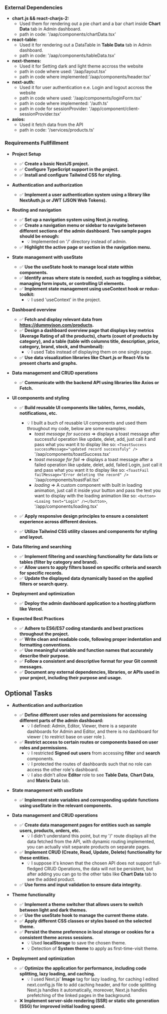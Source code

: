### External Dependencies
- **chart.js && react-charjs-2:**
  - Used them for rendering out a pie chart and a bar chart inside **Chart Data** tab in Admin dashboard.
  - path in code: '/aap/components/chartData.tsx'
- **react-table:**
  - Used it for rendering out a DataTable in **Table Data** tab in Admin dashboard.
  - path in code: '/aap/components/tableData.tsx'
- **next-themes:**
  - Used it for Setting dark and light theme accross the website
  - path in code where used: '/aap/layout.tsx'
  - path in code where implemented:'/aap/components/header.tsx'
- **next-auth:**
  - Used it for user authentication e.e. Login and logout accross the website
  - path in code where used: '/aap/components/loginForm.tsx'
  - path in code where implemented: '/auth.ts'
  - path in code for sessionProvider:   '/app/component/client-sessionProvider.tsx'
- **axios:**
  - Used it fetch data from the API
  - path in code: '/services/products.ts'
### Requirements Fullfillment
- **Project Setup**
  - ✅ **Create a basic NextJS project.**
  - ✅ **Configure TypeScript support in the project.**
  - ✅ **Install and configure Tailwind CSS for styling.**

- **Authentication and authorization**
  - ✅ **Implement a user authentication system using a library like NextAuth.js or JWT (JSON Web Tokens).**

- **Routing and navigation**
  - ✅ **Set up a navigation system using Next.js routing.**
  - ✅ **Create a navigation menu or sidebar to navigate between different sections of the admin dashboard. Two sample pages should be enough:**
    - 💡 Implemented on '/' directory instead of admin.
  - ✅ **Highlight the active page or section in the navigation menu.**

- **State management with useState**
  - ✅ **Use the useState hook to manage local state within components.**
  - ✅ **Identify areas where state is needed, such as toggling a sidebar, managing form inputs, or controlling UI elements.**
  - ✅ **Implement state management using useContext hook or redux-toolkit:**
     - 💡 I used 'useContext' in the project.

- **Dashboard overview**
  - ✅ **Fetch and display relevant data from https://dummyjson.com/products.**
  - ✅ **Design a dashboard overview page that displays key metrics (Average Rating of all the products), charts (count of products by category), and a table (table with columns title, description, price, category, brand, stock, and thumbnail):**
    - 💡 I used Tabs instead of displaying them on one single page.
  - ✅ **Use data visualization libraries like Chart.js or React-Vis to present charts and graphs.**

- **Data management and CRUD operations**
  - ✅ **Communicate with the backend API using libraries like Axios or Fetch.**

- **UI components and styling**
  - ✅ **Build reusable UI components like tables, forms, modals, notifications, etc.**
    - 💡 I built a buch of reusable UI components and used them throughout my code, below are some examples:
      -  _toast message for success_ => displays a toast message after successful operation like update, delet, add,
      just call it and pass what you want it to display like so:
      `<ToastSuccess successMessage="updated record successfuly" />`
      '/aap/components/toastSuccess.tsx'
      -  _toast message for fail_ => displays a toast message after a failed operation like update, delet, add, failed Login,
      just call it and pass what you want it to display like so:
      `<ToastFail failMessage="Error deleting the record" />`
       '/aap/components/toastFail.tsx'
      -  _loading_ => A custom component with built in loading animation, just call it inside your button and pass the text you want to display with the loading animation like so:
      `<button><Loaing text="Login" /></button>`, '/app/components/loading.tsx'

  - ✅ **Apply responsive design principles to ensure a consistent experience across different devices.**
  - ✅ **Utilize Tailwind CSS utility classes and components for styling and layout.**

- **Data filtering and searching**
  - ✅ **Implement filtering and searching functionality for data lists or tables (filter by category and brand).**
  - ✅ **Allow users to apply filters based on specific criteria and search for specific records.**
  - ✅ **Update the displayed data dynamically based on the applied filters or search query.**

- **Deployment and optimization**
  - ✅ **Deploy the admin dashboard application to a hosting platform like Vercel.**
- **Expected Best Practices**
  - ✅ **Adhere to ES6/ES7 coding standards and best practices throughout the project.**
  - ✅ **Write clean and readable code, following proper indentation and formatting conventions.**
  - ✅ **Use meaningful variable and function names that accurately describe their purpose.**
  - ✅ **Follow a consistent and descriptive format for your Git commit messages.**
  - ✅ **Document any external dependencies, libraries, or APIs used in your project, including their purpose and usage.**

## Optional Tasks

- **Authentication and authorization**
  - ✅ **Define different user roles and permissions for accessing different parts of the admin dashboard:**
    - 💡 I defined: Admin, Editor, Viewer, there is a separate dashboards for Admin and Editor, and there is no dashboard for viewer ( to restrict base on user role ).
  - ✅ **Restrict access to certain routes or components based on user roles and permissions.**
    - 💡 I restricted **Signed out users** from accessing **filter** and **search** components.
    - 💡 I protected the routes of dashboards such that no role can access the other role's dashboard.
    - 💡 I also didn't allow **Editor** role to see **Table Data**, **Chart Data**, and **Matrix Data** tab.

- **State management with useState**
  - ✅ **Implement state variables and corresponding update functions using useState in the relevant components.**

- **Data management and CRUD operations**
  - ✅ **Create data management pages for entities such as sample users, products, orders, etc.**
    - 💡 I didn't understand this point, but my '/' route displays all the data fetched from the API, with dynamic routing implemented, you can actually visit separate products on separate pages.
  - ✅ **Implement CRUD (Create, Read, Update, Delete) functionality for these entities.**
    - 💡 I suppose it's known that the chosen API does not support full-fledged CRUD Operations, the data will not be persistent, but after adding you can go to the other tabs like **Chart Data** tab to see the added product.
  - ✅ **Use forms and input validation to ensure data integrity.**

- **Theme functionality**
  - ✅ **Implement a theme switcher that allows users to switch between light and dark themes.**
  - ✅ **Use the useState hook to manage the current theme state.**
  - ✅ **Apply different CSS classes or styles based on the selected theme.**
  - ✅ **Persist the theme preference in local storage or cookies for a consistent theme across sessions.**
    - 💡 Used **localStorage** to save the chosen theme.
    - 💡 Detection of **System theme** to apply as first-time-visit theme.

- **Deployment and optimization**
  - ✅ **Optimize the application for performance, including code splitting, lazy loading, and caching.**
    - 💡 I used Next.js' **Image** tag for lazy loading, for caching I edited next.config.js file to add caching header, and for code splitting Next.js handles it automatically, moreover, Next.js handles prefetching of the linked pages in the background.
  - ❌ **Implement server-side rendering (SSR) or static site generation (SSG) for improved initial loading speed.**

